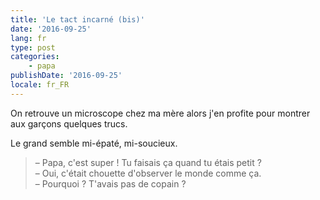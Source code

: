 ```yaml
---
title: 'Le tact incarné (bis)'
date: '2016-09-25'
lang: fr
type: post
categories:
    - papa
publishDate: '2016-09-25'
locale: fr_FR
---
```


On retrouve un microscope chez ma mère alors j'en profite pour montrer aux garçons quelques trucs.

<!-- more -->

Le grand semble mi-épaté, mi-soucieux.

> – Papa, c'est super ! Tu faisais ça quand tu étais petit ?  
> – Oui, c'était chouette d'observer le monde comme ça.  
> – Pourquoi ? T'avais pas de copain ?